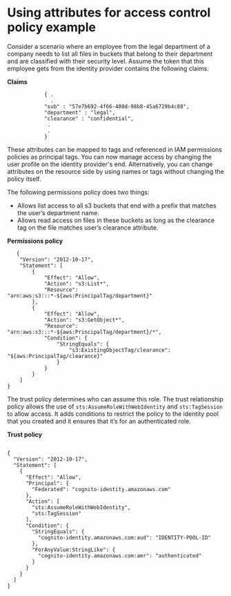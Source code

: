 # Using attributes for access control policy example<a name="using-attributes-for-access-control-policy-example"></a>

Consider a scenario where an employee from the legal department of a company needs to list all files in buckets that belong to their department and are classified with their security level\. Assume the token that this employee gets from the identity provider contains the following claims\. 

**Claims**

```
            { .
              .
            "sub" : "57e7b692-4f66-480d-98b8-45a6729b4c88",
            "department" : "legal",
            "clearance" : "confidential",
             .
             .
            }
```

These attributes can be mapped to tags and referenced in IAM permissions policies as principal tags\. You can now manage access by changing the user profile on the identity provider's end\. Alternatively, you can change attributes on the resource side by using names or tags without changing the policy itself\.

The following permissions policy does two things:
+ Allows list access to all s3 buckets that end with a prefix that matches the user’s department name\.
+ Allows read access on files in these buckets as long as the clearance tag on the file matches user’s clearance attribute\.

**Permissions policy**

```
   {
    "Version": "2012-10-17",
    "Statement": [
        {
            "Effect": "Allow",
            "Action": "s3:List*",
            "Resource": "arn:aws:s3:::*-${aws:PrincipalTag/department}"
        },
        {
            "Effect": "Allow",
            "Action": "s3:GetObject*",
            "Resource": "arn:aws:s3:::*-${aws:PrincipalTag/department}/*",
            "Condition": {
                "StringEquals": {
                    "s3:ExistingObjectTag/clearance": "${aws:PrincipalTag/clearance}"
                }
            }
        }
    ]
}
```

The trust policy determines who can assume this role\. The trust relationship policy allows the use of `sts:AssumeRoleWithWebIdentity` and `sts:TagSession` to allow access\. It adds conditions to restrict the policy to the identity pool that you created and it ensures that it’s for an authenticated role\.

**Trust policy**

```
            
{
  "Version": "2012-10-17",
  "Statement": [
    {
      "Effect": "Allow",
      "Principal": {
        "Federated": "cognito-identity.amazonaws.com"
      },
      "Action": [
        "sts:AssumeRoleWithWebIdentity",
        "sts:TagSession"
      ],
      "Condition": {
        "StringEquals": {
          "cognito-identity.amazonaws.com:aud": "IDENTITY-POOL-ID"
        },
        "ForAnyValue:StringLike": {
          "cognito-identity.amazonaws.com:amr": "authenticated"
        }
      }
    }
  ]
}
```